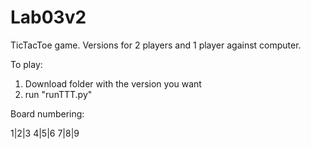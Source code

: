 # Lab03v2
TicTacToe game. Versions for 2 players and 1 player against computer.

To play:
1) Download folder with the version you want
2) run "runTTT.py"

Board numbering:

 1|2|3
 4|5|6 
 7|8|9 
